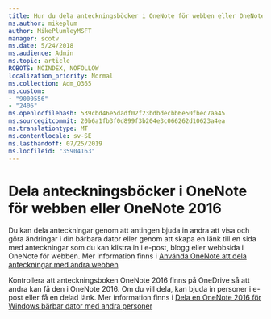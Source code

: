 ```yaml
---
title: Hur du dela anteckningsböcker i OneNote för webben eller OneNote 2016
ms.author: mikeplum
author: MikePlumleyMSFT
manager: scotv
ms.date: 5/24/2018
ms.audience: Admin
ms.topic: article
ROBOTS: NOINDEX, NOFOLLOW
localization_priority: Normal
ms.collection: Adm_O365
ms.custom:
- "9000556"
- "2406"
ms.openlocfilehash: 539cbd46e5dadf02f23bdbdecbb6e50fbec7aa45
ms.sourcegitcommit: 20b6a1fb3f0d899f3b204e3c066262d10623a4ea
ms.translationtype: MT
ms.contentlocale: sv-SE
ms.lasthandoff: 07/25/2019
ms.locfileid: "35904163"
---
```

# <a name="share-notebooks-in-onenote-for-the-web-or-onenote-2016"></a>Dela anteckningsböcker i OneNote för webben eller OneNote 2016

Du kan dela anteckningar genom att antingen bjuda in andra att visa och göra ändringar i din bärbara dator eller genom att skapa en länk till en sida med anteckningar som du kan klistra in i e-post, blogg eller webbsida i OneNote för webben. Mer information finns i [Använda OneNote att dela anteckningar med andra webben](https://support.office.com/article/D3481FBE-E06C-4883-B7E9-B2EE9F38AED3)

Kontrollera att anteckningsboken OneNote 2016 finns på OneDrive så att andra kan få den i OneNote 2016. Om du vill dela, kan bjuda in personer i e-post eller få en delad länk. Mer information finns i [Dela en OneNote 2016 för Windows bärbar dator med andra personer](https://support.office.com/article/d14b6033-7a95-4536-9216-bb0a5e0f8285)